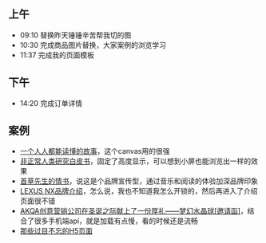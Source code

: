 ## 上午
* 09:10 替换昨天锤锤辛苦帮我切的图
* 10:30 完成商品图片替换，大家案例的浏览学习
* 11:37 完成我的页面模板
## 下午
* 14:20 完成订单详情

## 案例
* [一个人人都能读懂的故事](http://youandme.heymeo.net/)，这个canvas用的很强
* [非正常人类研究白皮书](https://c.m.163.com/nc/qa/activity/tiewhitepaper20170628/index.html)，固定了高度显示，可以想到小屏也能浏览出一样的效果
* [首草先生的情书](http://love.bungba.com/)，说这是个品牌宣传型，通过音乐和阅读的体验加深品牌印象
* [LEXUS NX品牌介绍](http://s.nxflow.lexus.com.cn/interact1.html)，怎么说，我也不知道我怎么开锁的，然后再进入了介绍页面很不错
* [AKQA创意营销公司在圣诞之际献上了一份厚礼——梦幻水晶球[邀请函]](http://snow.akqa.com/)，结合了很多手机端api，就是加载有点慢，看的时候还是流畅
* [那些过目不忘的H5页面](https://isux.tencent.com/great-mobile-h5-pages.html)
